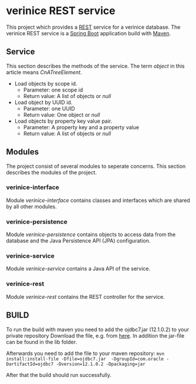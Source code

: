 # verinice REST service

This project which provides a
[REST](https://de.wikipedia.org/wiki/Representational_State_Transfer) service
for a verinice database. The verinice REST service is a [Spring
Boot](http://projects.spring.io/spring-boot/) application build with
[Maven](https://maven.apache.org/).


## Service

This section describes the methods of the service. The term _object_ in this
article means _CnATreeElement_.
* Load objects by scope id.
  * Parameter: one scope id
  * Return value: A list of objects or _null_
* Load object by UUID id.
  * Parameter: one UUID
  * Return value: One object or _null_
* Load objects by property key value pair.
  * Parameter: A property key and a property value
  * Return value: A list of objects or _null_


## Modules

The project consist of several modules to seperate concerns. This section
describes the modules of the project.

### verinice-interface

Module _verinice-interface_ contains classes and interfaces which are shared by all other
modules.

### verinice-persistence

Module _verinice-persistence_ contains objects to access data from the database and the
Java Persistence API (JPA) configuration.

### verinice-service

Module _verinice-service_ contains a Java API of the service.

### verinice-rest

Module _verinice-rest_ contains the REST controller for the service.

## BUILD

To run the build with maven you need to add the ojdbc7.jar (12.1.0.2) to your private repository
Download the file, e.g. from [here](http://www.oracle.com/technetwork/database/features/jdbc/default-2280470.html).
In addition the jar-file can be found in the lib folder.

Afterwards you need to add the file to your maven repository:
`mvn install:install-file -Dfile=ojdbc7.jar  -DgroupId=com.oracle -DartifactId=ojdbc7 -Dversion=12.1.0.2 -Dpackaging=jar`

After that the build should run successfully.
